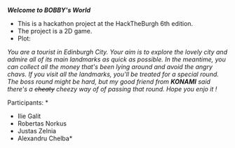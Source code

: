 ***Welcome to BOBBY's World***

- This is a hackathon project at the HackTheBurgh 6th edition.
- The project is a 2D game.
- Plot:

*You are a tourist in Edinburgh City. Your aim is to explore the lovely city and admire all of its main landmarks as quick as possible.
In the meantime, you can collect all the money that's been lying around and avoid the angry chavs. 
If you visit all the landmarks, you'll be treated for a special round.
The boss round might be hard, but my good friend from **KONAMI** said there's a ~~cheaty~~ cheezy way of of passing that round.
Hope you enjo it !*

Participants:
*
- Ilie Galit
- Robertas Norkus
- Justas Zelnia
- Alexandru Chelba*

